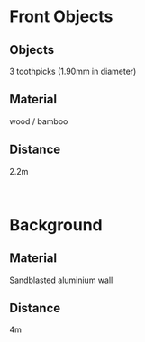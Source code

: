 # Front Objects

## Objects

3 toothpicks (1.90mm in diameter)

## Material

wood / bamboo

## Distance

2.2m

<br>

# Background

## Material

Sandblasted aluminium wall

## Distance

4m